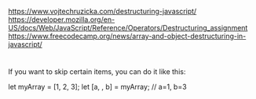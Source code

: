 <https://www.vojtechruzicka.com/destructuring-javascript/>
<https://developer.mozilla.org/en-US/docs/Web/JavaScript/Reference/Operators/Destructuring_assignment>
<https://www.freecodecamp.org/news/array-and-object-destructuring-in-javascript/>


# 
If you want to skip certain items, you can do it like this:

let myArray = [1, 2, 3];
let [a, , b] = myArray; // a=1, b=3